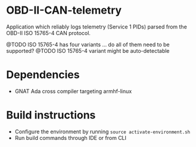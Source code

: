 # OBD-II-CAN-telemetry
Application which reliably logs telemetry (Service 1 PIDs) parsed from the
OBD-II ISO 15765-4 CAN protocol.

@TODO ISO 15765-4 has four variants ... do all of them need to be supported?
@TODO ISO 15765-4 variant might be auto-detectable

# Dependencies
* GNAT Ada cross compiler targeting armhf-linux

# Build instructions
* Configure the environment by running ```source activate-environment.sh```
* Run build commands through IDE or from CLI
